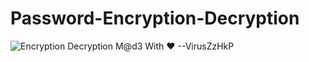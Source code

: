 # Password-Encryption-Decryption

![Encryption Decryption](https://user-images.githubusercontent.com/76624193/132091969-f039984e-18d3-40a3-99ac-a3ac2a58f9e7.jpg)
M@d3 With ♥ --VirusZzHkP
